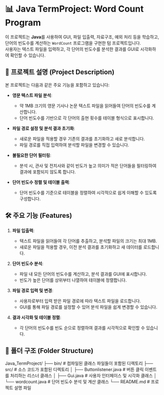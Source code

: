 # 📊 Java TermProject: Word Count Program

이 프로젝트는 **Java**를 사용하여 GUI, 파일 입출력, 자료구조, 예외 처리 등을 학습하고, 단어의 빈도수를 계산하는 `WordCount` 프로그램을 구현한 텀 프로젝트입니다.  
사용자는 텍스트 파일을 입력하고, 각 단어의 빈도수를 분석한 결과를 GUI로 시각화하여 확인할 수 있습니다.

## 📌 **프로젝트 설명 (Project Description)**

본 프로젝트는 다음과 같은 주요 기능을 포함하고 있습니다:

- **영문 텍스트 파일 분석**:
  - 약 1MB 크기의 영문 기사나 논문 텍스트 파일을 읽어들여 단어의 빈도수를 계산합니다.
  - 단어 빈도수를 기반으로 각 단어의 출현 횟수를 테이블 형식으로 표시합니다.

- **파일 경로 설정 및 분석 결과 초기화**:
  - 새로운 파일을 적용할 경우 기존의 결과를 초기화하고 새로 분석합니다.
  - 파일 경로를 직접 입력하여 분석할 파일을 변경할 수 있습니다.

- **불필요한 단어 필터링**:
  - 분석 시, 관사 및 전치사와 같이 빈도가 높고 의미가 적은 단어들을 필터링하여 결과에 포함되지 않도록 합니다.

- **단어 빈도수 정렬 및 테이블 출력**:
  - 단어 빈도수를 기준으로 테이블을 정렬하여 시각적으로 쉽게 이해할 수 있도록 구성합니다.

## 🛠 **주요 기능 (Features)**

1. **파일 입출력**:
   - 텍스트 파일을 읽어들여 각 단어를 추출하고, 분석할 파일의 크기는 최대 1MB.
   - 새로운 파일을 적용할 경우, 이전 분석 결과를 초기화하고 새 데이터를 로드합니다.

2. **단어 빈도수 분석**:
   - 파일 내 모든 단어의 빈도수를 계산하고, 분석 결과를 GUI에 표시합니다.
   - 빈도가 높은 단어를 상위부터 나열하여 테이블에 정렬합니다.

3. **파일 경로 입력 및 변경**:
   - 사용자로부터 입력 받은 파일 경로에 따라 텍스트 파일을 로드합니다.
   - GUI를 통해 파일 경로를 설정할 수 있어 분석 파일을 쉽게 변경할 수 있습니다.

4. **결과 시각화 및 테이블 정렬**:
   - 각 단어의 빈도수를 빈도 순으로 정렬하여 결과를 시각적으로 확인할 수 있습니다.

## 📂 **폴더 구조 (Folder Structure)**
Java_TermProject/ ├── bin/ # 컴파일된 클래스 파일들이 포함된 디렉토리
├── src/ # 소스 코드가 포함된 디렉토리
│ ├── Buttonlistener.java # 버튼 클릭 이벤트를 처리하는 리스너 클래스
│ ├── Gui.java # 사용자 인터페이스 및 시각화 클래스
│ └── wordcount.java # 단어 빈도수 분석 및 계산 클래스
└── README.md # 프로젝트 설명 파일
